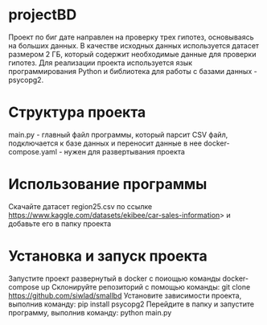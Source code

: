 # projectBD
Проект по биг дате направлен на проверку трех гипотез, основываясь на больших данных. В качестве исходных данных используется датасет размером 2 ГБ, который содержит необходимые данные для проверки гипотез.
Для реализации проекта используется язык программирования Python и библиотека для работы с базами данных - psycopg2.
# Структура проекта
main.py - главный файл программы, который парсит CSV файл, подключается к базе данных и переносит данные в нее
docker-compose.yaml - нужен для развертывания проекта
# Использование программы
Скачайте датасет region25.csv по ссылке <https://www.kaggle.com/datasets/ekibee/car-sales-information>> и добавьте его в папку проекта
# Установка и запуск проекта 
Запустите проект развернутый в docker с поиощью команды docker-compose up 
Склонируйте репозиторий с помощью команды: git clone <https://github.com/siwlad/smallbd>
Установите зависимости проекта, выполнив команду: pip install psycopg2
Перейдите в папку и запустите программу, выполнив команду: python main.py
